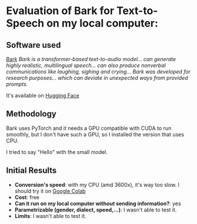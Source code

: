 # Evaluation of Bark for Text-to-Speech on my local computer:

## Software used

[Bark](https://github.com/suno-ai/bark) *Bark is a transformer-based text-to-audio model... can generate highly realistic, multilingual speech... can also produce nonverbal communications like laughing, sighing and crying... Bark was developed for research purposes... which can deviate in unexpected ways from provided prompts.*

It's available on [Hugging Face](https://huggingface.co/spaces/suno/bark)

## Methodology

Bark uses PyTorch and it needs a GPU compatible with CUDA to run smoothly, but I don't have such a GPU, so I installed the version that uses CPU.

I tried to say "Hello" with the small model.

## Initial Results

- **Conversion's speed**: with my CPU (amd 3600x), it's way too slow. I should try it on [Google Colab](https://colab.research.google.com)
- **Cost**: free
- **Can it run on my local computer without sending information?**: yes
- **Parametrizable (gender, dialect, speed,...)**: I wasn't able to test it.
- **Limits**: I wasn't able to test it.

